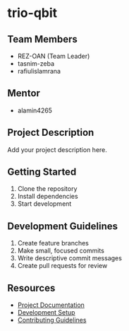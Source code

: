 # trio-qbit

## Team Members
- REZ-OAN (Team Leader)
- tasnim-zeba
- rafiulislamrana

## Mentor
- alamin4265

## Project Description
Add your project description here.

## Getting Started
1. Clone the repository
2. Install dependencies
3. Start development

## Development Guidelines
1. Create feature branches
2. Make small, focused commits
3. Write descriptive commit messages
4. Create pull requests for review

## Resources
- [Project Documentation](docs/)
- [Development Setup](docs/setup.md)
- [Contributing Guidelines](CONTRIBUTING.md)
